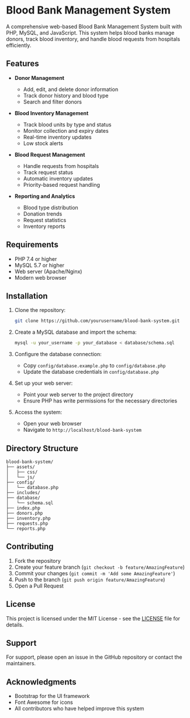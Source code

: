 # Blood Bank Management System

A comprehensive web-based Blood Bank Management System built with PHP, MySQL, and JavaScript. This system helps blood banks manage donors, track blood inventory, and handle blood requests from hospitals efficiently.

## Features

- **Donor Management**
  - Add, edit, and delete donor information
  - Track donor history and blood type
  - Search and filter donors

- **Blood Inventory Management**
  - Track blood units by type and status
  - Monitor collection and expiry dates
  - Real-time inventory updates
  - Low stock alerts

- **Blood Request Management**
  - Handle requests from hospitals
  - Track request status
  - Automatic inventory updates
  - Priority-based request handling

- **Reporting and Analytics**
  - Blood type distribution
  - Donation trends
  - Request statistics
  - Inventory reports

## Requirements

- PHP 7.4 or higher
- MySQL 5.7 or higher
- Web server (Apache/Nginx)
- Modern web browser

## Installation

1. Clone the repository:
   ```bash
   git clone https://github.com/yourusername/blood-bank-system.git
   ```

2. Create a MySQL database and import the schema:
   ```bash
   mysql -u your_username -p your_database < database/schema.sql
   ```

3. Configure the database connection:
   - Copy `config/database.example.php` to `config/database.php`
   - Update the database credentials in `config/database.php`

4. Set up your web server:
   - Point your web server to the project directory
   - Ensure PHP has write permissions for the necessary directories

5. Access the system:
   - Open your web browser
   - Navigate to `http://localhost/blood-bank-system`

## Directory Structure

```
blood-bank-system/
├── assets/
│   ├── css/
│   └── js/
├── config/
│   └── database.php
├── includes/
├── database/
│   └── schema.sql
├── index.php
├── donors.php
├── inventory.php
├── requests.php
└── reports.php
```

## Contributing

1. Fork the repository
2. Create your feature branch (`git checkout -b feature/AmazingFeature`)
3. Commit your changes (`git commit -m 'Add some AmazingFeature'`)
4. Push to the branch (`git push origin feature/AmazingFeature`)
5. Open a Pull Request

## License

This project is licensed under the MIT License - see the [LICENSE](LICENSE) file for details.

## Support

For support, please open an issue in the GitHub repository or contact the maintainers.

## Acknowledgments

- Bootstrap for the UI framework
- Font Awesome for icons
- All contributors who have helped improve this system 